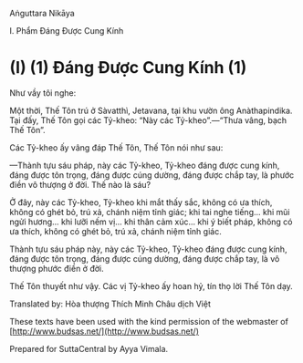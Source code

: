  

Aṅguttara Nikāya

I. Phẩm Ðáng Ðược Cung Kính

# (I) (1) Ðáng Ðược Cung Kính (1)

Như vầy tôi nghe:

Một thời, Thế Tôn trú ở Sàvatthì, Jetavana, tại khu vườn ông Anàthapindika. Tại đấy, Thế Tôn gọi các Tỷ-kheo: “Này các Tỷ-kheo”.—“Thưa vâng, bạch Thế Tôn”.

Các Tỷ-kheo ấy vâng đáp Thế Tôn, Thế Tôn nói như sau:

—Thành tựu sáu pháp, này các Tỷ-kheo, Tỷ-kheo đáng được cung kính, đáng được tôn trọng, đáng được cúng dường, đáng được chắp tay, là phước điền vô thượng ở đời. Thế nào là sáu?

Ở đây, này các Tỷ-kheo, Tỷ-kheo khi mắt thấy sắc, không có ưa thích, không có ghét bỏ, trú xả, chánh niệm tỉnh giác; khi tai nghe tiếng... khi mũi ngửi hương... khi lưỡi nếm vị... khi thân cảm xúc... khi ý biết pháp, không có ưa thích, không có ghét bỏ, trú xả, chánh niệm tỉnh giác.

Thành tựu sáu pháp này, này các Tỷ-kheo, Tỷ-kheo đáng được cung kính, đáng được tôn trọng, đáng được cúng dường, đáng được chắp tay, là vô thượng phước điền ở đời.

Thế Tôn thuyết như vậy. Các vị Tỷ-kheo ấy hoan hỷ, tín thọ lời Thế Tôn dạy.

Translated by: Hòa thượng Thích Minh Châu dịch Việt

These texts have been used with the kind permission of the webmaster of [http://www.budsas.net/](http://www.budsas.net/)

Prepared for SuttaCentral by Ayya Vimala.